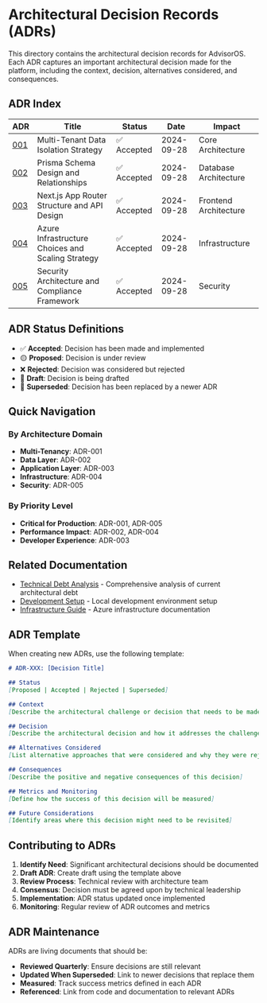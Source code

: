 # Architectural Decision Records (ADRs)

This directory contains the architectural decision records for AdvisorOS. Each ADR captures an important architectural decision made for the platform, including the context, decision, alternatives considered, and consequences.

## ADR Index

| ADR | Title | Status | Date | Impact |
|-----|-------|--------|------|--------|
| [001](./001-multi-tenant-data-isolation.md) | Multi-Tenant Data Isolation Strategy | ✅ Accepted | 2024-09-28 | Core Architecture |
| [002](./002-prisma-schema-design.md) | Prisma Schema Design and Relationships | ✅ Accepted | 2024-09-28 | Database Architecture |
| [003](./003-nextjs-app-router-api-design.md) | Next.js App Router Structure and API Design | ✅ Accepted | 2024-09-28 | Frontend Architecture |
| [004](./004-azure-infrastructure-scaling.md) | Azure Infrastructure Choices and Scaling Strategy | ✅ Accepted | 2024-09-28 | Infrastructure |
| [005](./005-security-architecture-compliance.md) | Security Architecture and Compliance Framework | ✅ Accepted | 2024-09-28 | Security |

## ADR Status Definitions

- ✅ **Accepted**: Decision has been made and implemented
- 🟡 **Proposed**: Decision is under review
- ❌ **Rejected**: Decision was considered but rejected
- 📝 **Draft**: Decision is being drafted
- 🔄 **Superseded**: Decision has been replaced by a newer ADR

## Quick Navigation

### By Architecture Domain
- **Multi-Tenancy**: ADR-001
- **Data Layer**: ADR-002
- **Application Layer**: ADR-003
- **Infrastructure**: ADR-004
- **Security**: ADR-005

### By Priority Level
- **Critical for Production**: ADR-001, ADR-005
- **Performance Impact**: ADR-002, ADR-004
- **Developer Experience**: ADR-003

## Related Documentation

- [Technical Debt Analysis](../TECHNICAL_DEBT_ANALYSIS.md) - Comprehensive analysis of current architectural debt
- [Development Setup](../../DEVELOPMENT_SETUP.md) - Local development environment setup
- [Infrastructure Guide](../../infrastructure/azure/README.md) - Azure infrastructure documentation

## ADR Template

When creating new ADRs, use the following template:

```markdown
# ADR-XXX: [Decision Title]

## Status
[Proposed | Accepted | Rejected | Superseded]

## Context
[Describe the architectural challenge or decision that needs to be made]

## Decision
[Describe the architectural decision and how it addresses the challenge]

## Alternatives Considered
[List alternative approaches that were considered and why they were rejected]

## Consequences
[Describe the positive and negative consequences of this decision]

## Metrics and Monitoring
[Define how the success of this decision will be measured]

## Future Considerations
[Identify areas where this decision might need to be revisited]
```

## Contributing to ADRs

1. **Identify Need**: Significant architectural decisions should be documented
2. **Draft ADR**: Create draft using the template above
3. **Review Process**: Technical review with architecture team
4. **Consensus**: Decision must be agreed upon by technical leadership
5. **Implementation**: ADR status updated once implemented
6. **Monitoring**: Regular review of ADR outcomes and metrics

## ADR Maintenance

ADRs are living documents that should be:
- **Reviewed Quarterly**: Ensure decisions are still relevant
- **Updated When Superseded**: Link to newer decisions that replace them
- **Measured**: Track success metrics defined in each ADR
- **Referenced**: Link from code and documentation to relevant ADRs